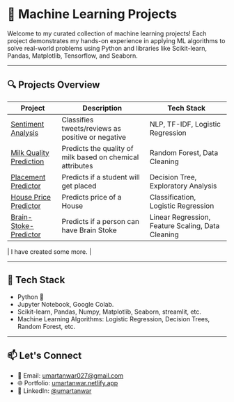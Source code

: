 # 🧠 Machine Learning Projects

Welcome to my curated collection of machine learning projects! Each project demonstrates my hands-on experience in applying ML algorithms to solve real-world problems using Python and libraries like Scikit-learn, Pandas, Matplotlib, Tensorflow, and Seaborn.

---

## 🔍 Projects Overview

| Project                         | Description                                                | Tech Stack                          |
|--------------------------------|------------------------------------------------------------|-------------------------------------|
| [Sentiment Analysis](https://github.com/UmarTanwar3527/NLPsentimentanalysisProject5) | Classifies tweets/reviews as positive or negative          | NLP, TF-IDF, Logistic Regression    |
| [Milk Quality Prediction](https://github.com/UmarTanwar3527/Milk-Quality-Prediction) | Predicts the quality of milk based on chemical attributes | Random Forest, Data Cleaning        |
| [Placement Predictor](https://github.com/UmarTanwar3527/PlacementAnalysisProject6) | Predicts if a student will get placed                     | Decision Tree, Exploratory Analysis |
| [House Price Predictor](https://github.com/UmarTanwar3527/houseproject2) | Predicts price of a House                  | Classification, Logistic Regression |
| [Brain-Stoke-Predictor](https://github.com/UmarTanwar3527/Brain-Stoke-Prediction) | Predicts if a person can have Brain Stoke              | Linear Regression, Feature Scaling, Data Cleaning |

| I have created some more. | 

---

## 🚀 Tech Stack

- Python 🐍
- Jupyter Notebook, Google Colab.
- Scikit-learn, Pandas, Numpy, Matplotlib, Seaborn, streamlit, etc.
- Machine Learning Algorithms: Logistic Regression, Decision Trees, Random Forest, etc.

---

## 📫 Let's Connect

- 📧 Email: umartanwar027@gmail.com
- 🌐 Portfolio: [umartanwar.netlify.app](https://umartanwar.netlify.app/)
- 🔗 LinkedIn: [@umartanwar](https://www.linkedin.com/in/umartanwar/)

